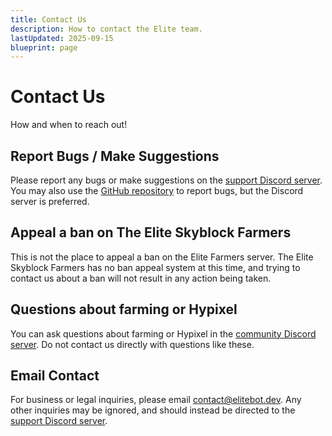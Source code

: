 ```yaml
---
title: Contact Us
description: How to contact the Elite team.
lastUpdated: 2025-09-15
blueprint: page
---
```


# Contact Us

How and when to reach out!

## Report Bugs / Make Suggestions

Please report any bugs or make suggestions on the [support Discord server](/support). You may also use the [GitHub repository](https://github.com/EliteFarmers/Website) to report bugs, but the Discord server is preferred.

## Appeal a ban on The Elite Skyblock Farmers

This is not the place to appeal a ban on the Elite Farmers server. The Elite Skyblock Farmers has no
ban appeal system at this time, and trying to contact us about a ban will not result in any action
being taken.

## Questions about farming or Hypixel

You can ask questions about farming or Hypixel in the [community Discord server](/discord). Do not contact us directly with questions like these.

## Email Contact

For business or legal inquiries, please email [contact@elitebot.dev](mailto:contact@elitebot.dev).
Any other inquiries may be ignored, and should instead be directed to the [support Discord server](/support).
